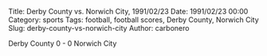 Title: Derby County vs. Norwich City, 1991/02/23
Date: 1991/02/23 00:00
Category: sports
Tags: football, football scores, Derby County, Norwich City
Slug: derby-county-vs-norwich-city
Author: carbonero


Derby County 0 - 0 Norwich City
